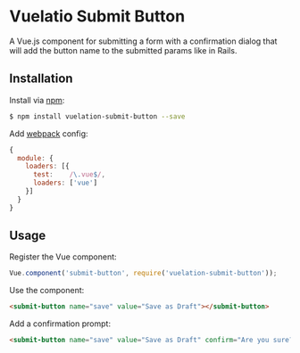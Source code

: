 # Vuelatio Submit Button

A Vue.js component for submitting a form with a confirmation dialog that will add the button name to the submitted params like in Rails.

## Installation

Install via [npm](https://www.npmjs.com):

```sh
$ npm install vuelation-submit-button --save
```

Add [webpack](http://webpack.github.io) config:

```js
{
  module: {
    loaders: [{
      test:    /\.vue$/,
      loaders: ['vue']
    }]
  }
}
```

## Usage

Register the Vue component:

```js
Vue.component('submit-button', require('vuelation-submit-button'));
```

Use the component:

```html
<submit-button name="save" value="Save as Draft"></submit-button>
```

Add a confirmation prompt:

```html
<submit-button name="save" value="Save as Draft" confirm="Are you sure?"></submit-button>
```
